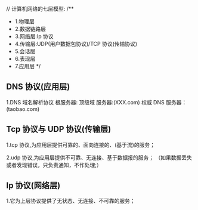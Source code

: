 // 计算机网络的七层模型:
/\*\*

- 1.物理层
- 2.数据链路层
- 3.网络层:Ip 协议
- 4.传输层:UDP(用户数据包协议)/TCP 协议(传输协议)
- 5.会话层
- 6.表现层
- 7.应用层
  \*/

## DNS 协议(应用层)

1.DNS 域名解析协议
根服务器:
顶级域 服务器:(XXX.com)
权威 DNS 服务器：(taobao.com)

## Tcp 协议与 UDP 协议(传输层)

1.tcp 协议,为应用层提供可靠的、面向连接的、(基于流)的服务；

2.udp 协议,为应用层提供不可靠、无连接、基于数据报的服务；
（如果数据丢失或者发现错误，只负责通知，不作处理;）

## Ip 协议(网络层)

1.它为上层协议提供了无状态、无连接、不可靠的服务；
